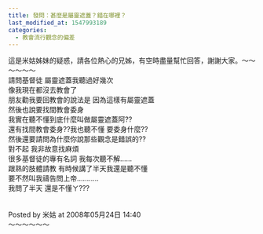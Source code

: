 ```yaml
---
title: 發問：甚麼是屬靈遮蓋？錯在哪裡？
last_modified_at: 1547993189
categories:
  - 教會流行觀念的偏差
---
```


這是米姑姊妹的疑惑，請各位熱心的兄姊，有空時盡量幫忙回答，謝謝大家。<!--more-->～～～～～～<br>請問基督徒 屬靈遮蓋我聽過好幾次<br>像我現在都沒去教會了<br>朋友勸我要回教會的說法是 因為這樣有屬靈遮蓋<br>然後也說要找間教會委身<br>我實在聽不懂到底什麼叫做屬靈遮蓋阿??<br>還有找間教會委身??我也聽不懂 要委身什麼??<br>然後還要請問為什麼你說那些觀念是錯誤的??<br>對不起 我非故意找麻煩<br>很多基督徒的專有名詞 我每次聽不解......<br>跟熟的肢體請教 有時候講了半天我還是聽不懂<br>要不然叫我禱告問上帝...........<br>我問了半天 還是不懂ㄚ???<br><br><br>Posted by 米姑 at 2008年05月24日 14:40 <br>～～～～～～
